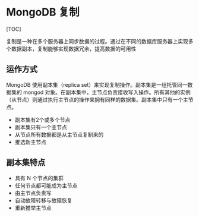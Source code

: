 # MongoDB 复制

[TOC]

复制是一种在多个服务器上同步数据的过程。通过在不同的数据库服务器上实现多个数据副本，复制能够实现数据冗余，提高数据的可用性

## 运作方式

MongoDB 使用副本集（replica set）来实现复制操作。副本集是一组托管同一数据集的 mongod 对象。在副本集中，主节点负责接收写入操作。所有其他的实例（从节点）则通过执行主节点的操作来拥有同样的数据集。副本集中只有一个主节点。

- 副本集有2个或多个节点
- 副本集只有一个主节点
- 从节点所有数据都是从主节点复制来的
- 推选新主节点

## 副本集特点

- 具有 N 个节点的集群
- 任何节点都可能成为主节点
- 由主节点负责写
- 自动故障转移与故障恢复
- 重新推举主节点
